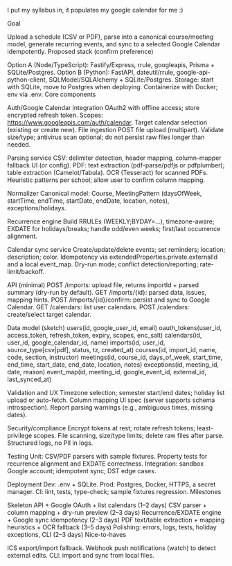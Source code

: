 I put my syllabus in, it populates my google calendar for me :)

Goal

Upload a schedule (CSV or PDF), parse into a canonical course/meeting model, generate recurring events, and sync to a selected Google Calendar idempotently.
Proposed stack (confirm preference)

Option A (Node/TypeScript): Fastify/Express, rrule, googleapis, Prisma + SQLite/Postgres.
Option B (Python): FastAPI, dateutil/rrule, google-api-python-client, SQLModel/SQLAlchemy + SQLite/Postgres.
Storage: start with SQLite, move to Postgres when deploying.
Containerize with Docker; env via .env.
Core components

Auth/Google Calendar integration
OAuth2 with offline access; store encrypted refresh token.
Scopes: https://www.googleapis.com/auth/calendar.
Target calendar selection (existing or create new).
File ingestion
POST file upload (multipart).
Validate size/type; antivirus scan optional; do not persist raw files longer than needed.

Parsing service
CSV: delimiter detection, header mapping, column-mapper fallback UI (or config).
PDF: text extraction (pdf-parse/pdfjs or pdfplumber); table extraction (Camelot/Tabula). OCR (Tesseract) for scanned PDFs.
Heuristic patterns per school; allow user to confirm column mapping.

Normalizer
Canonical model: Course, MeetingPattern (daysOfWeek, startTime, endTime, startDate, endDate, location, notes), exceptions/holidays.

Recurrence engine
Build RRULEs (WEEKLY;BYDAY=...), timezone-aware; EXDATE for holidays/breaks; handle odd/even weeks; first/last occurrence alignment.

Calendar sync service
Create/update/delete events; set reminders; location; description; color.
Idempotency via extendedProperties.private.externalId and a local event_map.
Dry-run mode; conflict detection/reporting; rate-limit/backoff.

API (minimal)
POST /imports: upload file, returns importId + parsed summary (dry-run by default).
GET /imports/{id}: parsed data, issues, mapping hints.
POST /imports/{id}/confirm: persist and sync to Google Calendar.
GET /calendars: list user calendars.
POST /calendars: create/select target calendar.

Data model (sketch)
users(id, google_user_id, email)
oauth_tokens(user_id, access_token, refresh_token, expiry, scopes, enc_salt)
calendars(id, user_id, google_calendar_id, name)
imports(id, user_id, source_type[csv|pdf], status, tz, created_at)
courses(id, import_id, name, code, section, instructor)
meetings(id, course_id, days_of_week, start_time, end_time, start_date, end_date, location, notes)
exceptions(id, meeting_id, date, reason)
event_map(id, meeting_id, google_event_id, external_id, last_synced_at)

Validation and UX
Timezone selection; semester start/end dates; holiday list upload or auto-fetch.
Column mapping UI spec (server supports schema introspection).
Report parsing warnings (e.g., ambiguous times, missing dates).

Security/compliance
Encrypt tokens at rest; rotate refresh tokens; least-privilege scopes.
File scanning, size/type limits; delete raw files after parse.
Structured logs, no PII in logs.

Testing
Unit: CSV/PDF parsers with sample fixtures.
Property tests for recurrence alignment and EXDATE correctness.
Integration: sandbox Google account; idempotent sync; DST edge cases.

Deployment
Dev: .env + SQLite.
Prod: Postgres, Docker, HTTPS, a secret manager.
CI: lint, tests, type-check; sample fixtures regression.
Milestones

Skeleton API + Google OAuth + list calendars (1–2 days)
CSV parser + column mapping + dry-run preview (2–3 days)
Recurrence/EXDATE engine + Google sync idempotency (2–3 days)
PDF text/table extraction + mapping heuristics + OCR fallback (3–5 days)
Polishing: errors, logs, tests, holiday exceptions, CLI (2–3 days)
Nice-to-haves

ICS export/import fallback.
Webhook push notifications (watch) to detect external edits.
CLI: import and sync from local files.